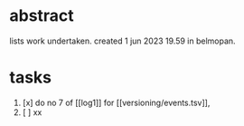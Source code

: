 # abstract

lists work undertaken. created 1 jun 2023 19.59 in belmopan.

# tasks

1. [x] do no 7 of [[log1]] for [[versioning/events.tsv]],
2. [ ] xx